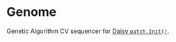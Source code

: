 # Genome
Genetic Algorithm CV sequencer for [Daisy `patch.Init()`](https://www.electro-smith.com/daisy/patchinit).
